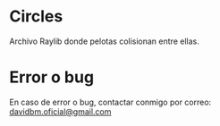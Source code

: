 # Circles
Archivo Raylib donde pelotas colisionan entre ellas.
# Error o bug
En caso de error o bug, contactar conmigo por correo: davidbm.oficial@gmail.com
